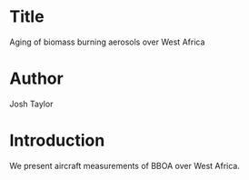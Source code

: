 # Title
Aging of biomass burning aerosols over West Africa

# Author
Josh Taylor

# Introduction
We present aircraft measurements of BBOA over West Africa.